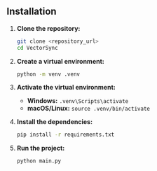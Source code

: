 ## Installation

1.  **Clone the repository:**

    ```bash
    git clone <repository_url>
    cd VectorSync
    ```

2.  **Create a virtual environment:**

    ```bash
    python -m venv .venv
    ```

3.  **Activate the virtual environment:**

    *   **Windows:** `.venv\Scripts\activate`
    *   **macOS/Linux:** `source .venv/bin/activate`

4.  **Install the dependencies:**

    ```bash
    pip install -r requirements.txt
    ```

5.  **Run the project:**

    ```bash
    python main.py
    ```
